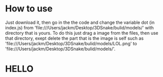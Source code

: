 # How to use
Just download it, then go in the the code and change the variable dot (in index.js) from 'file:///Users/jackm/Desktop/3DSnake/bulid/models/' with directory that is yours.
To do this just drag a image from the files, then use that directory, exept delete the part that is the image is self such as 'file:///Users/jackm/Desktop/3DSnake/bulid/models/LOL.png' to 'file:///Users/jackm/Desktop/3DSnake/bulid/models/'.
<h1>HELLO</h1>
